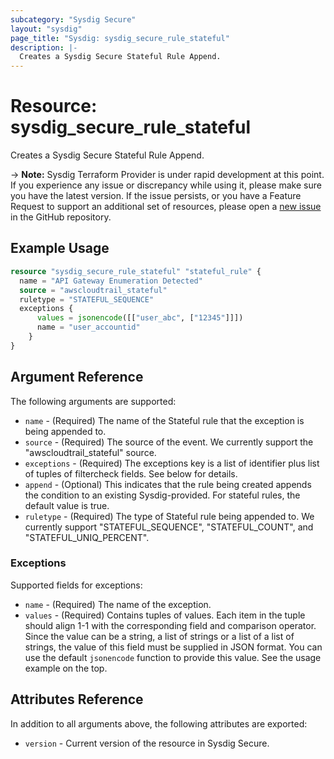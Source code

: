 ```yaml
---
subcategory: "Sysdig Secure"
layout: "sysdig"
page_title: "Sysdig: sysdig_secure_rule_stateful"
description: |-
  Creates a Sysdig Secure Stateful Rule Append.
---
```


# Resource: sysdig_secure_rule_stateful

Creates a Sysdig Secure Stateful Rule Append.

-> **Note:** Sysdig Terraform Provider is under rapid development at this point. If you experience any issue or discrepancy while using it, please make sure you have the latest version. If the issue persists, or you have a Feature Request to support an additional set of resources, please open a [new issue](https://github.com/sysdiglabs/terraform-provider-sysdig/issues/new) in the GitHub repository.

## Example Usage

```terraform
resource "sysdig_secure_rule_stateful" "stateful_rule" {
  name = "API Gateway Enumeration Detected"
  source = "awscloudtrail_stateful"
  ruletype = "STATEFUL_SEQUENCE"
  exceptions {
      values = jsonencode([["user_abc", ["12345"]]])
      name = "user_accountid"
    }
}
```

## Argument Reference

The following arguments are supported:

* `name` - (Required) The name of the Stateful rule that the exception is being appended to.
* `source` - (Required) The source of the event. We currently support the "awscloudtrail_stateful" source.
* `exceptions` - (Required) The exceptions key is a list of identifier plus list of tuples of filtercheck fields. See below for details.
* `append` - (Optional) This indicates that the rule being created appends the condition to an existing Sysdig-provided. For stateful rules, the default value is true.
* `ruletype` - (Required) The type of Stateful rule being appended to. We currently support "STATEFUL_SEQUENCE", "STATEFUL_COUNT", and "STATEFUL_UNIQ_PERCENT".

### Exceptions
Supported fields for exceptions:

* `name` - (Required) The name of the exception.
* `values` - (Required) Contains tuples of values. Each item in the tuple should align 1-1 with the corresponding field
  and comparison operator. Since the value can be a string, a list of strings or a list of a list of strings, the value
  of this field must be supplied in JSON format. You can use the default `jsonencode` function to provide this value.
  See the usage example on the top.

## Attributes Reference

In addition to all arguments above, the following attributes are exported:

* `version` - Current version of the resource in Sysdig Secure.

